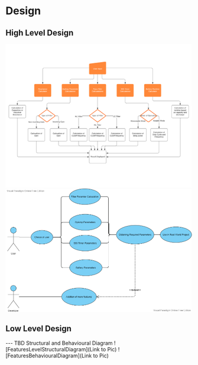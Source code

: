 # Design

## High Level Design 

<img src="/2_Design/High_level_design.png">
<img src="/2_Design/Use_Case_Diagram.png">



## Low Level Design 

--- TBD Structural and Behavioural Diagram
![FeaturesLevelStructuralDiagram](Link to Pic)
![FeaturesBehaviouralDiagram](Link to Pic)
